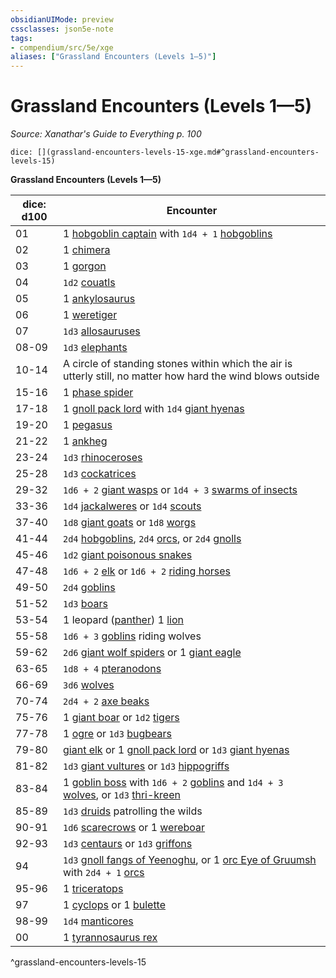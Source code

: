 ```yaml
---
obsidianUIMode: preview
cssclasses: json5e-note
tags:
- compendium/src/5e/xge
aliases: ["Grassland Encounters (Levels 1—5)"]
---
```

# Grassland Encounters (Levels 1—5)
*Source: Xanathar's Guide to Everything p. 100* 

`dice: [](grassland-encounters-levels-15-xge.md#^grassland-encounters-levels-15)`

**Grassland Encounters (Levels 1—5)**

| dice: d100 | Encounter |
|------------|-----------|
| 01 | 1 [hobgoblin captain](/3-Mechanics/CLI/bestiary/humanoid/hobgoblin-captain.md) with `1d4 + 1` [hobgoblins](/3-Mechanics/CLI/bestiary/humanoid/hobgoblin.md) |
| 02 | 1 [chimera](/3-Mechanics/CLI/bestiary/monstrosity/chimera.md) |
| 03 | 1 [gorgon](/3-Mechanics/CLI/bestiary/monstrosity/gorgon.md) |
| 04 | `1d2` [couatls](/3-Mechanics/CLI/bestiary/celestial/couatl.md) |
| 05 | 1 [ankylosaurus](/3-Mechanics/CLI/bestiary/beast/ankylosaurus.md) |
| 06 | 1 [weretiger](/3-Mechanics/CLI/bestiary/humanoid/weretiger.md) |
| 07 | `1d3` [allosauruses](/3-Mechanics/CLI/bestiary/beast/allosaurus.md) |
| 08-09 | `1d3` [elephants](/3-Mechanics/CLI/bestiary/beast/elephant.md) |
| 10-14 | A circle of standing stones within which the air is utterly still, no matter how hard the wind blows outside |
| 15-16 | 1 [phase spider](/3-Mechanics/CLI/bestiary/monstrosity/phase-spider.md) |
| 17-18 | 1 [gnoll pack lord](/3-Mechanics/CLI/bestiary/humanoid/gnoll-pack-lord.md) with `1d4` [giant hyenas](/3-Mechanics/CLI/bestiary/beast/giant-hyena.md) |
| 19-20 | 1 [pegasus](/3-Mechanics/CLI/bestiary/celestial/pegasus.md) |
| 21-22 | 1 [ankheg](/3-Mechanics/CLI/bestiary/monstrosity/ankheg.md) |
| 23-24 | `1d3` [rhinoceroses](/3-Mechanics/CLI/bestiary/beast/rhinoceros.md) |
| 25-28 | `1d3` [cockatrices](/3-Mechanics/CLI/bestiary/monstrosity/cockatrice.md) |
| 29-32 | `1d6 + 2` [giant wasps](/3-Mechanics/CLI/bestiary/beast/giant-wasp.md) or `1d4 + 3` [swarms of insects](/3-Mechanics/CLI/bestiary/beast/swarm-of-insects.md) |
| 33-36 | `1d4` [jackalweres](/3-Mechanics/CLI/bestiary/humanoid/jackalwere.md) or `1d4` [scouts](/3-Mechanics/CLI/bestiary/humanoid/scout.md) |
| 37-40 | `1d8` [giant goats](/3-Mechanics/CLI/bestiary/beast/giant-goat.md) or `1d8` [worgs](/3-Mechanics/CLI/bestiary/monstrosity/worg.md) |
| 41-44 | `2d4` [hobgoblins](/3-Mechanics/CLI/bestiary/humanoid/hobgoblin.md), `2d4` [orcs](/3-Mechanics/CLI/bestiary/humanoid/orc.md), or `2d4` [gnolls](/3-Mechanics/CLI/bestiary/humanoid/gnoll.md) |
| 45-46 | `1d2` [giant poisonous snakes](/3-Mechanics/CLI/bestiary/beast/giant-poisonous-snake.md) |
| 47-48 | `1d6 + 2` [elk](/3-Mechanics/CLI/bestiary/beast/elk.md) or `1d6 + 2` [riding horses](/3-Mechanics/CLI/bestiary/beast/riding-horse.md) |
| 49-50 | `2d4` [goblins](/3-Mechanics/CLI/bestiary/humanoid/goblin.md) |
| 51-52 | `1d3` [boars](/3-Mechanics/CLI/bestiary/beast/boar.md) |
| 53-54 | 1 leopard ([panther](/3-Mechanics/CLI/bestiary/beast/panther.md)) 1 [lion](/3-Mechanics/CLI/bestiary/beast/lion.md) |
| 55-58 | `1d6 + 3` [goblins](/3-Mechanics/CLI/bestiary/humanoid/goblin.md) riding wolves |
| 59-62 | `2d6` [giant wolf spiders](/3-Mechanics/CLI/bestiary/beast/giant-wolf-spider.md) or 1 [giant eagle](/3-Mechanics/CLI/bestiary/beast/giant-eagle.md) |
| 63-65 | `1d8 + 4` [pteranodons](/3-Mechanics/CLI/bestiary/beast/pteranodon.md) |
| 66-69 | `3d6` [wolves](/3-Mechanics/CLI/bestiary/beast/wolf.md) |
| 70-74 | `2d4 + 2` [axe beaks](/3-Mechanics/CLI/bestiary/beast/axe-beak.md) |
| 75-76 | 1 [giant boar](/3-Mechanics/CLI/bestiary/beast/giant-boar.md) or `1d2` [tigers](/3-Mechanics/CLI/bestiary/beast/tiger.md) |
| 77-78 | 1 [ogre](/3-Mechanics/CLI/bestiary/giant/ogre.md) or `1d3` [bugbears](/3-Mechanics/CLI/bestiary/humanoid/bugbear.md) |
| 79-80 | [giant elk](/3-Mechanics/CLI/bestiary/beast/giant-elk.md) or 1 [gnoll pack lord](/3-Mechanics/CLI/bestiary/humanoid/gnoll-pack-lord.md) or `1d3` [giant hyenas](/3-Mechanics/CLI/bestiary/beast/giant-hyena.md) |
| 81-82 | `1d3` [giant vultures](/3-Mechanics/CLI/bestiary/beast/giant-vulture.md) or `1d3` [hippogriffs](/3-Mechanics/CLI/bestiary/monstrosity/hippogriff.md) |
| 83-84 | 1 [goblin boss](/3-Mechanics/CLI/bestiary/humanoid/goblin-boss.md) with `1d6 + 2` [goblins](/3-Mechanics/CLI/bestiary/humanoid/goblin.md) and `1d4 + 3` [wolves](/3-Mechanics/CLI/bestiary/beast/wolf.md), or `1d3` [thri-kreen](/3-Mechanics/CLI/bestiary/humanoid/thri-kreen.md) |
| 85-89 | `1d3` [druids](/3-Mechanics/CLI/bestiary/humanoid/druid.md) patrolling the wilds |
| 90-91 | `1d6` [scarecrows](/3-Mechanics/CLI/bestiary/construct/scarecrow.md) or 1 [wereboar](/3-Mechanics/CLI/bestiary/humanoid/wereboar.md) |
| 92-93 | `1d3` [centaurs](/3-Mechanics/CLI/bestiary/monstrosity/centaur.md) or `1d3` [griffons](/3-Mechanics/CLI/bestiary/monstrosity/griffon.md) |
| 94 | `1d3` [gnoll fangs of Yeenoghu](/3-Mechanics/CLI/bestiary/fiend/gnoll-fang-of-yeenoghu.md), or 1 [orc Eye of Gruumsh](/3-Mechanics/CLI/bestiary/humanoid/orc-eye-of-gruumsh.md) with `2d4 + 1` [orcs](/3-Mechanics/CLI/bestiary/humanoid/orc.md) |
| 95-96 | 1 [triceratops](/3-Mechanics/CLI/bestiary/beast/triceratops.md) |
| 97 | 1 [cyclops](/3-Mechanics/CLI/bestiary/giant/cyclops.md) or 1 [bulette](/3-Mechanics/CLI/bestiary/monstrosity/bulette.md) |
| 98-99 | `1d4` [manticores](/3-Mechanics/CLI/bestiary/monstrosity/manticore.md) |
| 00 | 1 [tyrannosaurus rex](/3-Mechanics/CLI/bestiary/beast/tyrannosaurus-rex.md) |
^grassland-encounters-levels-15